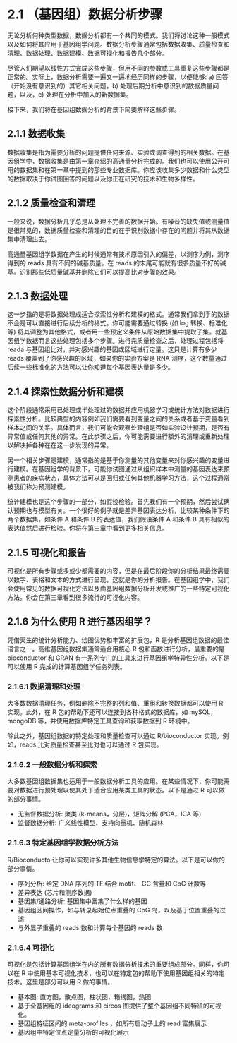 # 2.1 （基因组）数据分析步骤

无论分析何种类型数据，数据分析都有一个共同的模式。我们将讨论这种一般模式以及如何将其应用于基因组学问题。数据分析步骤通常包括数据收集、质量检查和清理、数据处理、数据建模、数据可视化和报告几个部分。

尽管人们期望以线性方式完成这些步骤，但用不同的参数或工具重复这些步骤都是正常的。实际上，数据分析需要一遍又一遍地经历同样的步骤，以便能够: a\) 回答（开始没有意识到的）其它相关问题，b\) 处理后期分析中意识到的数据质量问题，以及，c\) 处理在分析中加入的新数据集。

接下来，我们将在基因组数据分析的背景下简要解释这些步骤。

## 2.1.1 数据收集

数据收集是指为需要分析的问题提供任何来源、实验或调查得到的相关数据。在基因组学中，数据收集是由第一章介绍的高通量分析完成的。我们也可以使用公开可用的数据集和在第一章中提到的那些专业数据库。你应该收集多少数据和什么类型的数据取决于你试图回答的问题以及你正在研究的技术和生物多样性。

## 2.1.2 质量检查和清理

一般来说，数据分析几乎总是从处理不完善的数据开始。有噪音的缺失值或测量值是很常见的，数据质量检查和清理的目的在于识别数据中存在的问题并将其从数据集中清理出去。

高通量基因组学数据在产生的时候通常有技术原因引入的偏差，以测序为例，测序得到的 reads 具有不同的碱基质量。在 reads 的末尾可能就有很多质量不好的碱基。识别那些低质量碱基并删除它们可以提高比对步骤的效果。

## 2.1.3 数据处理

这一步指的是将数据处理成适合探索性分析和建模的格式。通常我们拿到手的数据不会是可以直接进行后续分析的格式。你可能需要通过转换 \(如 log 转换、标准化等\) 将其调整为其他格式，或者用一些预定义条件从原始数据集中提取子集。就基因组学数据而言这些处理包括多个步骤。进行完质量检查之后，处理过程包括将 reada 与基因组比对，并对感兴趣的基因或区域进行定量。这只是计算有多少 reads 覆盖到了你感兴趣的区域，如果你的实验方案是 RNA 测序，这个数量通过后续一些标准化的方法可以让你知道每个基因表达量是多少。

## 2.1.4 探索性数据分析和建模

这个阶段通常采用已处理或半处理过的数据并应用机器学习或统计方法对数据进行探索性分析。比较典型的内容例如我们需要看到变量之间的关系或者基于变量看到样本之间的关系。具体而言，我们可能会观察处理组是否如实验设计预期，是否有异常值或任何其他的异常。在此步骤之后，你可能需要进行额外的清理或重新处理以解决掉各种在在这一步发现的异常。

另一个相关步骤是建模，通常指的是基于你测量的其他变量来对你感兴趣的变量进行建模。在基因组学的背景下，可能你试图通过从组织样本中测量的基因表达来预测患者的疾病状态，具体方法可以是回归或任何其他机器学习方法，这个过程通常被我们称为预测建模。

统计建模也是这个步骤的一部分，如假设检验。首先我们有一个预期，然后尝试确认预期也与模型有关。一个很好的例子就是差异基因表达分析，比较某种条件下的两个数据集，如条件 A 和条件 B 的表达值，我们假设条件 A 和条件 B 具有相似的表达值然后进行检验。你将在第三章中看到更多相关信息。

## 2.1.5 可视化和报告

可视化是所有步骤或多或少都需要的内容，但是在最后阶段你的分析结果最终需要以数字、表格和文本的方式进行呈现，这就是你的分析报告。在基因组学中，我们会使用常见的数据可视化方法以及由基因组数据分析开发或推广的一些特定可视化方法。你会在第三章看到很多流行的可视化内容。

## 2.1.6 为什么使用 R 进行基因组学？

凭借天生的统计分析能力、绘图优势和丰富的扩展包，R 是分析基因组数据的最佳语言之一。高维基因组数据集通常适合用核心 R 包和函数进行分析，最重要的是 bioconductor 和 CRAN 有一系列专门的工具来进行基因组学特异性分析。以下是可以使用 R 完成的计算基因组学任务列表。

### 2.1.6.1 数据清理和处理

大多数数据清理任务，例如删除不完整的列和值、重组和转换数据都可以使用 R 实现。此外，在 R 包的帮助下还可以连接到各种格式的数据库，如 mySQL，mongoDB 等，并使用数据库特定工具查询和获取数据到 R 环境中。

除此之外，基因组数据的特定处理和质量检查可以通过 R/bioconductor 实现。例如，reads 比对质量检查甚至比对也可以通过 R 包实现。

### 2.1.6.2 一般数据分析和探索

大多数基因组数据集也适用于一般数据分析工具的应用。在某些情况下，你可能需要对数据进行预处理以使其处于适合应用某类工具的状态。以下是通过 R 可以做的部分事情。

* 无监督数据分析: 聚类 \(k-means，分层\)，矩阵分解 \(PCA，ICA 等\)
* 监督数据分析: 广义线性模型、支持向量机、随机森林

### 2.1.6.3 特定基因组学数据分析方法

R/Bioconducto 让你可以实现许多其他生物信息学特定的算法。以下是可以做的部分事情。

* 序列分析: 给定 DNA 序列的 TF 结合 motif、 GC 含量和 CpG 计数等
* 差异表达 \(芯片和测序数据\)
* 基因集/通路分析: 基因集中富集了什么样的基因
* 基因组区间操作，如与转录起始位点重叠的 CpG 岛，以及基于位置重叠的过滤
* 与外显子重叠的 reads 数和计算每个基因的 reads  数

### 2.1.6.4 可视化

可视化是包括计算基因组学在内的所有数据分析技术的重要组成部分。同样，你可以在 R 中使用基本可视化技术，也可以在特定包的帮助下使用基因组相关的特定技术。这里是部分可以用 R 做的事情。

* 基本图: 直方图，散点图，柱状图，箱线图，热图
* 基于全基因组的 ideograms 和 circos 图提供了整个基因组不同特征的可视化。
* 基因组特征区间的 meta-profiles ，如所有启动子上的 read 富集展示
* 基因组中特定位点定量分析的可视化展示

